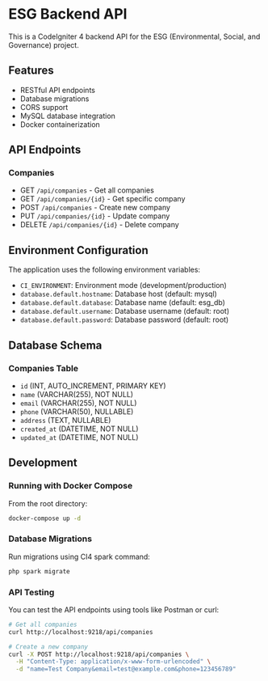 # ESG Backend API

This is a CodeIgniter 4 backend API for the ESG (Environmental, Social, and Governance) project.

## Features

- RESTful API endpoints
- Database migrations
- CORS support
- MySQL database integration
- Docker containerization

## API Endpoints

### Companies
- GET `/api/companies` - Get all companies
- GET `/api/companies/{id}` - Get specific company
- POST `/api/companies` - Create new company
- PUT `/api/companies/{id}` - Update company
- DELETE `/api/companies/{id}` - Delete company

## Environment Configuration

The application uses the following environment variables:

- `CI_ENVIRONMENT`: Environment mode (development/production)
- `database.default.hostname`: Database host (default: mysql)
- `database.default.database`: Database name (default: esg_db)
- `database.default.username`: Database username (default: root)
- `database.default.password`: Database password (default: root)

## Database Schema

### Companies Table
- `id` (INT, AUTO_INCREMENT, PRIMARY KEY)
- `name` (VARCHAR(255), NOT NULL)
- `email` (VARCHAR(255), NOT NULL)
- `phone` (VARCHAR(50), NULLABLE)
- `address` (TEXT, NULLABLE)
- `created_at` (DATETIME, NOT NULL)
- `updated_at` (DATETIME, NOT NULL)

## Development

### Running with Docker Compose

From the root directory:

```bash
docker-compose up -d
```

### Database Migrations

Run migrations using CI4 spark command:

```bash
php spark migrate
```

### API Testing

You can test the API endpoints using tools like Postman or curl:

```bash
# Get all companies
curl http://localhost:9218/api/companies

# Create a new company
curl -X POST http://localhost:9218/api/companies \
  -H "Content-Type: application/x-www-form-urlencoded" \
  -d "name=Test Company&email=test@example.com&phone=123456789"
```